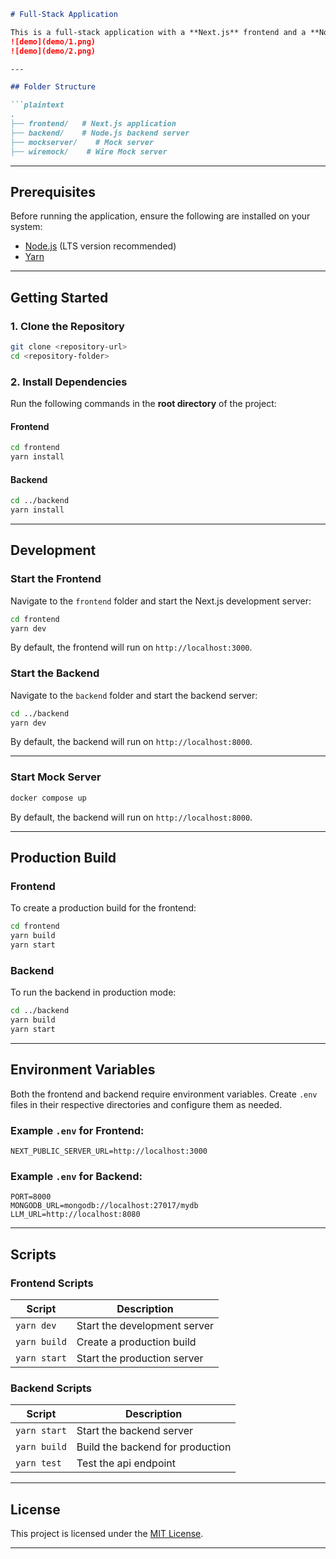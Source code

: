 
```markdown
# Full-Stack Application

This is a full-stack application with a **Next.js** frontend and a **Node.js** backend. The project uses **Yarn** as the package manager.
![demo](demo/1.png)
![demo](demo/2.png)

---

## Folder Structure

```plaintext
.
├── frontend/   # Next.js application
├── backend/    # Node.js backend server
├── mockserver/    # Mock server
├── wiremock/    # Wire Mock server
```

---

## Prerequisites

Before running the application, ensure the following are installed on your system:

- [Node.js](https://nodejs.org/) (LTS version recommended)
- [Yarn](https://yarnpkg.com/)

---

## Getting Started

### 1. Clone the Repository

```bash
git clone <repository-url>
cd <repository-folder>
```

### 2. Install Dependencies

Run the following commands in the **root directory** of the project:

#### Frontend
```bash
cd frontend
yarn install
```

#### Backend
```bash
cd ../backend
yarn install
```

---

## Development

### Start the Frontend
Navigate to the `frontend` folder and start the Next.js development server:

```bash
cd frontend
yarn dev
```

By default, the frontend will run on `http://localhost:3000`.

### Start the Backend
Navigate to the `backend` folder and start the backend server:

```bash
cd ../backend
yarn dev
```

By default, the backend will run on `http://localhost:8000`.

---

### Start Mock Server

```bash
docker compose up
```

By default, the backend will run on `http://localhost:8000`.

---

## Production Build

### Frontend
To create a production build for the frontend:

```bash
cd frontend
yarn build
yarn start
```

### Backend
To run the backend in production mode:

```bash
cd ../backend
yarn build
yarn start
```

---

## Environment Variables

Both the frontend and backend require environment variables. Create `.env` files in their respective directories and configure them as needed.

### Example `.env` for Frontend:
```env
NEXT_PUBLIC_SERVER_URL=http://localhost:3000
```

### Example `.env` for Backend:
```env
PORT=8000
MONGODB_URL=mongodb://localhost:27017/mydb
LLM_URL=http://localhost:8080
```

---

## Scripts

### Frontend Scripts
| Script       | Description                                |
|--------------|--------------------------------------------|
| `yarn dev`   | Start the development server               |
| `yarn build` | Create a production build                 |
| `yarn start` | Start the production server               |

### Backend Scripts
| Script       | Description                                |
|--------------|--------------------------------------------|
| `yarn start` | Start the backend server                  |
| `yarn build` | Build the backend for production          |
| `yarn test` | Test the api endpoint         |

---

## License

This project is licensed under the [MIT License](LICENSE).

---

